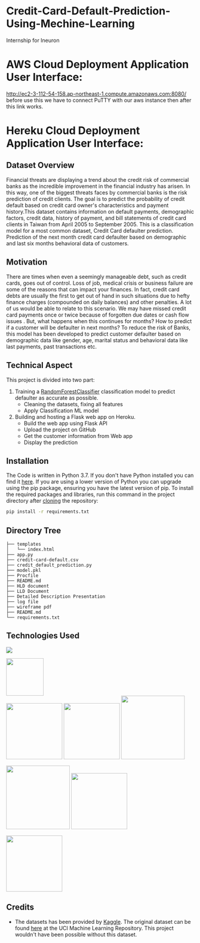 # Credit-Card-Default-Prediction-Using-Mechine-Learning
 Internship for Ineuron
# AWS Cloud Deployment Application User Interface:
 http://ec2-3-112-54-158.ap-northeast-1.compute.amazonaws.com:8080/
 before use this we have to connect PuTTY with our aws instance then after this link works.
 
# Hereku Cloud Deployment Application User Interface:

##  Dataset Overview
Financial threats are displaying a trend about the credit risk of commercial banks as the  incredible improvement in the financial industry has arisen. In this way, one of the  biggest threats faces by commercial banks is the risk prediction of credit clients. The  goal is to predict the probability of credit default based on credit card owner's characteristics and payment history.This dataset contains information on default payments, demographic factors, credit data, history of payment, and bill statements of credit card clients in Taiwan from April 2005 to September 2005.
This is a classification model for a most common dataset, Credit Card defaulter prediction. Prediction of the next month credit card defaulter based on demographic and last six months behavioral data of customers.

## Motivation
There are times when even a seemingly manageable debt, such as credit cards, goes out of control.
Loss of job, medical crisis or business failure are some of the reasons that can impact your finances.
In fact, credit card debts are usually the first to get out of hand in such situations due to hefty finance charges (compounded on daily balances) and other penalties.
A lot of us would be able to relate to this scenario. 
We may have missed credit card payments once or twice because of forgotten due dates or cash flow issues .
But, what happens when this continues for months?
How to predict if a customer will be defaulter in next months?
To reduce the risk of Banks, this model has been developed to predict customer defaulter based on demographic data like gender, age, marital status and behavioral data like last payments, past transactions etc.

## Technical Aspect
This project is divided into two part:
1. Training a [RandomForestClassifier](https://scikit-learn.org/stable/modules/generated/sklearn.ensemble.RandomForestClassifier.html) classification model to predict defaulter as accurate as possible.
	- Cleaning the datasets, fixing all features
	- Apply Classification ML model
2. Building and hosting a Flask web app on Heroku.
	- Build the web app using Flask API
	- Upload the project on GitHub
    - Get the customer information from Web app
    - Display the prediction
    
## Installation
The Code is written in Python 3.7. If you don't have Python installed you can find it [here](https://www.python.org/downloads/). If you are using a lower version of Python you can upgrade using the pip package, ensuring you have the latest version of pip. To install the required packages and libraries, run this command in the project directory after [cloning](https://www.howtogeek.com/451360/how-to-clone-a-github-repository/) the repository:
```bash
pip install -r requirements.txt
```
## Directory Tree 
```
├── templates 
│   └── index.html
├── app.py
├── credit-card-default.csv
├── credit_default_prediction.py
├── model.pkl
├── Procfile
├── README.md
├── HLD document
├── LLD Document
├── Detailed Description Presentation
├── log file
├── wireframe pdf
├── README.md
└── requirements.txt
```

## Technologies Used

![](https://forthebadge.com/images/badges/made-with-python.svg)

[<img target="_blank" src="https://numpy.org/images/logos/numpy.svg" width=100>](https://numpy.org)  
[<img target="_blank" src="https://upload.wikimedia.org/wikipedia/commons/thumb/e/ed/Pandas_logo.svg/450px-Pandas_logo.svg.png" width=150>](https://pandas.pydata.org) [<img target="_blank" src="https://scikit-learn.org/stable/_static/scikit-learn-logo-small.png" width=150>](https://scikit-learn.org/stable)
[<img target="_blank" src="https://www.statsmodels.org/stable/_images/statsmodels-logo-v2-horizontal.svg" width=170>](https://www.statsmodels.org)

[<img target="_blank" src="https://matplotlib.org/_static/logo2_compressed.svg" width=170>](https://matplotlib.org)      [<img target="_blank" src="https://seaborn.pydata.org/_static/logo-wide-lightbg.svg" width=150>](https://seaborn.pydata.org)

[<img target="_blank" src="https://jupyter.org/assets/nav_logo.svg" width=150>](https://jupyter.org)




## Credits
- The datasets has been provided by [Kaggle](https://www.kaggle.com/uciml/default-of-credit-card-clients-dataset). The original dataset can be found [here](https://archive.ics.uci.edu/ml/datasets/default+of+credit+card+clients) at the UCI Machine Learning Repository. This project wouldn't have been possible without this dataset.
 
